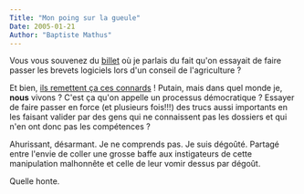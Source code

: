 ```yaml
---
Title: "Mon poing sur la gueule"
Date: 2005-01-21
Author: "Baptiste Mathus"
---
```




Vous vous souvenez du
[billet](http://batmat.net/blog/2004/12/21/107-FoutageDeGueule) où je
parlais du fait qu'on essayait de faire passer les brevets logiciels
lors d'un conseil de l'agriculture ?

Et bien, [ils remettent ça ces
connards](http://linuxfr.org/2005/01/21/18139.html) ! Putain, mais dans
quel monde je, **nous** vivons ? C'est ça qu'on appelle un processus
démocratique ? Essayer de faire passer en force (et plusieurs fois!!!)
des trucs aussi importants en les faisant valider par des gens qui ne
connaissent pas les dossiers et qui n'en ont donc pas les compétences ?

Ahurissant, désarmant. Je ne comprends pas. Je suis dégoûté. Partagé
entre l'envie de coller une grosse baffe aux instigateurs de cette
manipulation malhonnête et celle de leur vomir dessus par dégoût.

Quelle honte.

